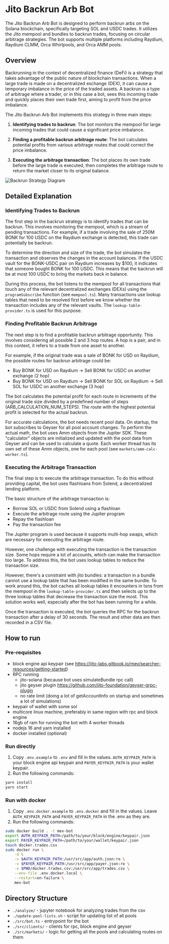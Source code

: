 # Jito Backrun Arb Bot

The Jito Backrun Arb Bot is designed to perform backrun arbs on the Solana blockchain, specifically targeting SOL and USDC trades. It utilizes the Jito mempool and bundles to backrun trades, focusing on circular arbitrage strategies. The bot supports multiple platforms including Raydium, Raydium CLMM, Orca Whirlpools, and Orca AMM pools.

## Overview

Backrunning in the context of decentralized finance (DeFi) is a strategy that takes advantage of the public nature of blockchain transactions. When a large trade is made on a decentralized exchange (DEX), it can cause a temporary imbalance in the price of the traded assets. A backrun is a type of arbitrage where a trader, or in this case a bot, sees this incoming trade and quickly places their own trade first, aiming to profit from the price imbalance.

The Jito Backrun Arb Bot implements this strategy in three main steps:

1. **Identifying trades to backrun**: The bot monitors the mempool for large incoming trades that could cause a significant price imbalance.

2. **Finding a profitable backrun arbitrage route**: The bot calculates potential profits from various arbitrage routes that could correct the price imbalance.

3. **Executing the arbitrage transaction**: The bot places its own trade before the large trade is executed, then completes the arbitrage route to return the market closer to its original balance.

![Backrun Strategy Diagram](https://showme.redstarplugin.com/d/ZeHqaNDh)

## Detailed Explanation

### Identifying Trades to Backrun

The first step in the backrun strategy is to identify trades that can be backrun. This involves monitoring the mempool, which is a stream of pending transactions. For example, if a trade involving the sale of 250M BONK for 100 USDC on the Raydium exchange is detected, this trade can potentially be backrun.

To determine the direction and size of the trade, the bot simulates the transaction and observes the changes in the account balances. If the USDC vault for the BONK-USDC pair on Raydium increases by $100, it indicates that someone bought BONK for 100 USDC. This means that the backrun will be at most 100 USDC to bring the markets back in balance.

During this process, the bot listens to the mempool for all transactions that touch any of the relevant decentralized exchanges (DEXs) using the `programSubscribe` function (see `mempool.ts`). Many transactions use lookup tables that need to be resolved first before we know whether the transaction includes any of the relevant vaults. The `lookup-table-provider.ts` is used for this purpose.

### Finding Profitable Backrun Arbitrage

The next step is to find a profitable backrun arbitrage opportunity. This involves considering all possible 2 and 3 hop routes. A hop is a pair, and in this context, it refers to a trade from one asset to another.

For example, if the original trade was a sale of BONK for USD on Raydium, the possible routes for backrun arbitrage could be:

- Buy BONK for USD on Raydium -> Sell BONK for USDC on another exchange (2 hop)
- Buy BONK for USD on Raydium -> Sell BONK for SOL on Raydium -> Sell SOL for USDC on another exchange (3 hop)

The bot calculates the potential profit for each route in increments of the original trade size divided by a predefined number of steps (ARB_CALCULATION_NUM_STEPS). The route with the highest potential profit is selected for the actual backrun.

For accurate calculations, the bot needs recent pool data. On startup, the bot subscribes to Geyser for all pool account changes. To perform the actual math, the bot uses Amm objects from the Jupiter SDK. These "calculator" objects are initialized and updated with the pool data from Geyser and can be used to calculate a quote. Each worker thread has its own set of these Amm objects, one for each pool (see `markets/amm-calc-worker.ts`).

### Executing the Arbitrage Transaction

The final step is to execute the arbitrage transaction. To do this without providing capital, the bot uses flashloans from Solend, a decentralized lending platform.

The basic structure of the arbitrage transaction is:

- Borrow SOL or USDC from Solend using a flashloan
- Execute the arbitrage route using the Jupiter program
- Repay the flashloan
- Pay the transaction fee

The Jupiter program is used because it supports multi-hop swaps, which are necessary for executing the arbitrage route.

However, one challenge with executing the transaction is the transaction size. Some hops require a lot of accounts, which can make the transaction too large. To address this, the bot uses lookup tables to reduce the transaction size.

However, there's a constraint with jito bundles: a transaction in a bundle cannot use a lookup table that has been modified in the same bundle. To work around this, the bot caches all lookup tables it encounters in txns from the mempool in the `lookup-table-provider.ts` and then selects up to the three lookup tables that decrease the transaction size the most. This solution works well, especially after the bot has been running for a while.

Once the transaction is executed, the bot queries the RPC for the backrun transaction after a delay of 30 seconds. The result and other data are then recorded in a CSV file.

## How to run

### Pre-requisites

- block engine api keypair (see <https://jito-labs.gitbook.io/mev/searcher-resources/getting-started>)
- RPC running
  - jito-solana (because bot uses simulateBundle rpc call)
  - jito geyser plugin <https://github.com/jito-foundation/geyser-grpc-plugin>
  - no rate limit (doing a lot of getAccountInfo on startup and sometimes a lot of simulations)
- keypair of wallet with some sol
- multicore linux machine, preferably in same region with rpc and block engine
- 16gb of ram for running the bot with 4 worker threads
- nodejs 16 and yarn installed
- docker installed (optional)

### Run directly

1. Copy `.env.example` to `.env` and fill in the values.
`AUTH_KEYPAIR_PATH` is your block engine api keypair and
`PAYER_KEYPAIR_PATH` is your wallet keypair.
2. Run the following commands:

```bash
yarn install
yarn start
```

### Run with docker

1. Copy `.env.docker.example` to `.env.docker` and fill in the values. Leave `AUTH_KEYPAIR_PATH` and `PAYER_KEYPAIR_PATH` in the .env as they are.
2. Run the following commands:

```bash
sudo docker build . -t mev-bot
export AUTH_KEYPAIR_PATH=/path/to/your/block/engine/keypair.json
export PAYER_KEYPAIR_PATH=/path/to/your/wallet/keypair.json
touch docker.trades.csv
sudo docker run \
    -d \
    -v $AUTH_KEYPAIR_PATH:/usr/src/app/auth.json:ro \
    -v $PAYER_KEYPAIR_PATH:/usr/src/app/payer.json:ro \
    -v $PWD/docker.trades.csv:/usr/src/app/trades.csv \
    --env-file .env.docker.local \
    --restart=on-failure \
    mev-bot
```

## Directory Structure

- `./analyze/` - jupyter notebook for analyzing trades from the csv
- `./update-pool-lists.sh` - script for updating list of all pools
- `./src/bot.ts` - entrypoint for the bot
- `./src/clients/` - clients for rpc, block engine and geyser
- `./src/markets/` - logic for getting all the pools and calculating routes on them
